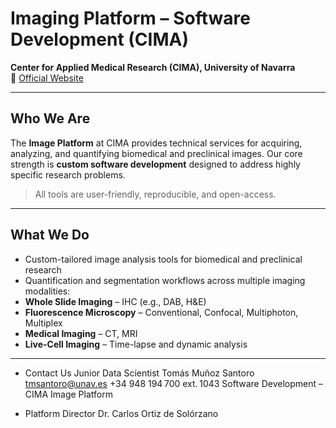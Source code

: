 # Imaging Platform – Software Development (CIMA)

**Center for Applied Medical Research (CIMA), University of Navarra**  
🔗 [Official Website](https://cima.cun.es/en/research/technology-platforms/image-platforms/software-development)

---

## Who We Are

The **Image Platform** at CIMA provides technical services for acquiring, analyzing, and quantifying biomedical and preclinical images. Our core strength is **custom software development** designed to address highly specific research problems.

> All tools are user-friendly, reproducible, and open-access.

---

## What We Do

-  Custom-tailored image analysis tools for biomedical and preclinical research
-  Quantification and segmentation workflows across multiple imaging modalities:
  -  **Whole Slide Imaging** – IHC (e.g., DAB, H&E)
  -  **Fluorescence Microscopy** – Conventional, Confocal, Multiphoton, Multiplex
  -  **Medical Imaging** – CT, MRI
  -  **Live-Cell Imaging** – Time-lapse and dynamic analysis

---

- Contact Us 
  Junior Data Scientist
  Tomás Muñoz Santoro
  tmsantoro@unav.es
  +34 948 194 700 ext. 1043
  Software Development – CIMA Image Platform

- Platform Director
Dr. Carlos Ortiz de Solórzano





